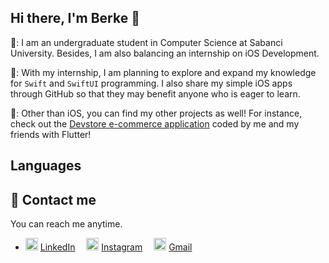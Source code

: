 ## Hi there, I'm Berke 👋

🔭:
I am an undergraduate student in Computer Science at Sabanci University. Besides, I am also balancing an internship on iOS Development.

📱:
With my internship, I am planning to explore and expand my knowledge for `Swift` and `SwiftUI` programming. I also share my simple iOS apps through GitHub so that they may benefit anyone who is eager to learn.

💎:
Other than iOS, you can find my other projects as well! For instance, check out the [Devstore e-commerce application](https://github.com/berketuranlioglu/devstore_project) coded by me and my friends with Flutter!

## Languages


## :mega: Contact me
You can reach me anytime.

- <img src="https://www.linkedin.com/favicon.ico" width="20"> [LinkedIn](https://www.linkedin.com/in/berke-turanlioglu/)&ensp;&ensp;
<img src="https://instagram.com/favicon.ico" width="20"> [Instagram](https://www.instagram.com/berketuranlioglu/)&ensp;&ensp;
<img src="https://ssl.gstatic.com/ui/v1/icons/mail/rfr/gmail.ico" width="20"> [Gmail](mailto:berketuranlioglu@gmail.com)
